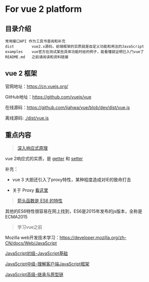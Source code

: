 # For vue 2 platform

## 目录介绍
```doc
常用接口API	作为工具书查阅和补充
dist		vue2.x源码，前端框架的实质就是自定义功能和用法的JavaScript
examples	vue官方在测试某些具体功能时给的例子，能看懂就证明已入门vue了
README.md	之前请阅读和资料链接
```

## vue 2 框架

官网地址：https://cn.vuejs.org/

GitHub地址：https://github.com/vuejs/vue

在线源码：https://github.com/jiahwa/vue/blob/dev/dist/vue.js

离线源码: [./dist/vue.js](./dist/vue.js)

## 重点内容

> [深入响应式原理](https://cn.vuejs.org/v2/guide/reactivity.html)

vue 2响应式的实质，是 [getter](https://developer.mozilla.org/zh-CN/docs/Web/JavaScript/Reference/Functions/get) 和 [setter](https://developer.mozilla.org/zh-CN/docs/Web/JavaScript/Reference/Functions/set)

补充：

- vue 3 大胆还引入了proxy特性，某种程度造成对IE的致命打击

- 关于 Proxy [看这里](https://developer.mozilla.org/zh-CN/docs/Web/JavaScript/Reference/Global_Objects/Proxy)

> [箭头函数是 ES6 的特性](https://developer.mozilla.org/zh-CN/docs/Web/JavaScript/Reference/Functions/Arrow_functions)

其他的ES6特性很容易在网上找到，ES6是2015年发布的js版本，全称是ECMA2015

> 学习vue之前

Mozilla web开发技术学习：https://developer.mozilla.org/zh-CN/docs/Web/JavaScript

[JavaScript初级-JavaScript基础](https://developer.mozilla.org/zh-CN/docs/Learn/Getting_started_with_the_web/JavaScript_basics)

[JavaScript中级-理解客户端JavaScript框架](https://developer.mozilla.org/zh-CN/docs/Learn/Tools_and_testing/Client-side_JavaScript_frameworks)

[JavaScript高级-继承与原型链](https://developer.mozilla.org/zh-CN/docs/Web/JavaScript/Inheritance_and_the_prototype_chain)

